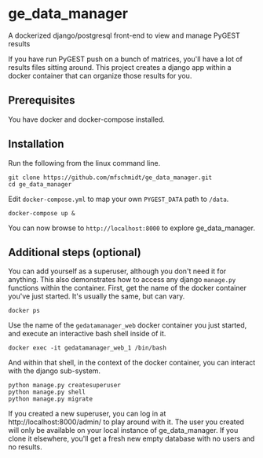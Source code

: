# ge_data_manager

A dockerized django/postgresql front-end to view and manage PyGEST results

If you have run PyGEST push on a bunch of matrices, you'll have a lot of results files sitting around. This project creates a django app within a docker container that can organize those results for you.

## Prerequisites

You have docker and docker-compose installed.

## Installation

Run the following from the linux command line.

    git clone https://github.com/mfschmidt/ge_data_manager.git
    cd ge_data_manager
    
Edit <code>docker-compose.yml</code> to map your own <code>PYGEST_DATA</code> path to <code>/data</code>.

    docker-compose up &
    
You can now browse to <code>http://localhost:8000</code> to explore ge_data_manager.
    
## Additional steps (optional)

You can add yourself as a superuser, although you don't need it for anything. This also demonstrates how to access any django <code>manage.py</code> functions within the container. First, get the name of the docker container you've just started. It's usually the same, but can vary.

    docker ps
    
Use the name of the <code>gedatamanager_web</code> docker container you just started, and execute an interactive bash shell inside of it.

    docker exec -it gedatamanager_web_1 /bin/bash

And within that shell, in the context of the docker container, you can interact with the django sub-system.

    python manage.py createsuperuser
    python manage.py shell
    python manage.py migrate

If you created a new superuser, you can log in at http://localhost:8000/admin/ to play around with it. The user you created will only be available on your local instance of ge_data_manager. If you clone it elsewhere, you'll get a fresh new empty database with no users and no results.
